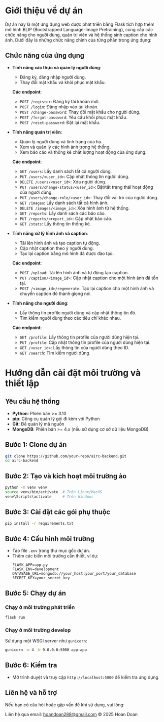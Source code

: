 # Giới thiệu về dự án

Dự án này là một ứng dụng web được phát triển bằng Flask tích hợp thêm mô hình BLIP (Bootstrapped Language-Image Pretraining), cung cấp các chức năng cho người dùng, quản trị viên và hệ thống sinh caption cho hình ảnh. Dưới đây là những chức năng chính của từng phần trong ứng dụng:

## Chức năng của ứng dụng

- **Tính năng xác thực và quản lý người dùng**:
    - Đăng ký, đăng nhập người dùng.
    - Thay đổi mật khẩu và khôi phục mật khẩu.
    
    **Các endpoint**:
    - `POST /register`: Đăng ký tài khoản mới.
    - `POST /login`: Đăng nhập vào tài khoản.
    - `POST /change-password`: Thay đổi mật khẩu cho người dùng.
    - `POST /forgot-password`: Yêu cầu khôi phục mật khẩu.
    - `POST /reset-password`: Đặt lại mật khẩu.

- **Tính năng quản trị viên**:
    - Quản lý người dùng và tình trạng của họ.
    - Xem và quản lý các hình ảnh trong hệ thống.
    - Xem báo cáo và thống kê chất lượng hoạt động của ứng dụng.
    
    **Các endpoint**:
    - `GET /users`: Lấy danh sách tất cả người dùng.
    - `PUT /users/<user_id>`: Cập nhật thông tin người dùng.
    - `DELETE /users/<user_id>`: Xóa người dùng.
    - `PUT /users/change-status/<user_id>`: Bật/tắt trạng thái hoạt động của người dùng.
    - `PUT /users/change-role/<user_id>`: Thay đổi vai trò của người dùng.
    - `GET /images`: Lấy danh sách tất cả hình ảnh.
    - `DELETE /images/<image_id>`: Xóa hình ảnh từ hệ thống.
    - `GET /reports`: Lấy danh sách các báo cáo.
    - `PUT /reports/<report_id>`: Cập nhật báo cáo.
    - `GET /stats`: Lấy thông tin thống kê.

- **Tính năng xử lý hình ảnh và caption**:
    - Tải lên hình ảnh và tạo caption tự động.
    - Cập nhật caption theo ý người dùng.
    - Tạo lại caption bằng mô hình đã được đào tạo.
    
    **Các endpoint**:
    - `POST /upload`: Tải lên hình ảnh và tự động tạo caption.
    - `PUT /caption/<image_id>`: Cập nhật caption cho một hình ảnh đã tồn tại.
    - `POST /<image_id>/regenerate`: Tạo lại caption cho một hình ảnh và chuyển caption đó thành giọng nói.

- **Tính năng cho người dùng**:
    - Lấy thông tin profile người dùng và cập nhật thông tin đó.
    - Tìm kiếm người dùng theo các tiêu chí khác nhau.
    
    **Các endpoint**:
    - `GET /profile`: Lấy thông tin profile của người dùng hiện tại.
    - `PUT /profile`: Cập nhật thông tin profile của người dùng hiện tại.
    - `GET /<user_id>`: Lấy thông tin của người dùng theo ID.
    - `GET /search`: Tìm kiếm người dùng.

# Hướng dẫn cài đặt môi trường và thiết lập

## Yêu cầu hệ thống
- **Python**: Phiên bản >= 3.10
- **pip**: Công cụ quản lý gói đi kèm với Python
- **Git**: Để quản lý mã nguồn
- **MongoDB**: Phiên bản >= 4.x (nếu sử dụng cơ sở dữ liệu MongoDB)

## Bước 1: Clone dự án
```bash
git clone https://github.com/your-repo/airc-backend.git
cd airc-backend
```

## Bước 2: Tạo và kích hoạt môi trường ảo
```bash
python -m venv venv
source venv/bin/activate  # Trên Linux/MacOS
venv\Scripts\activate     # Trên Windows
```

## Bước 3: Cài đặt các gói phụ thuộc
```bash
pip install -r requirements.txt
```

## Bước 4: Cấu hình môi trường
- Tạo file `.env` trong thư mục gốc dự án.
- Thêm các biến môi trường cần thiết, ví dụ:
    ```env
    FLASK_APP=app.py
    FLASK_ENV=development
    DATABASE_URL=mongodb://your_host:your_port/your_database
    SECRET_KEY=your_secret_key
    ```

## Bước 5: Chạy dự án
### Chạy ở môi trường phát triển
```bash
flask run
```

### Chạy ở môi trường develop
Sử dụng một WSGI server như `gunicorn`:
```bash
gunicorn -w 4 -b 0.0.0.0:5000 app:app
```

## Bước 6: Kiểm tra
- Mở trình duyệt và truy cập `http://localhost:5000` để kiểm tra ứng dụng.

## Liên hệ và hỗ trợ
Nếu bạn có câu hỏi hoặc gặp vấn đề khi sử dụng, vui lòng:

Liên hệ qua email: hoandoan288@gmail.com
© 2025 Hoan Doan